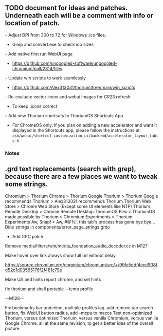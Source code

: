 ## TODO document for ideas and patches. Underneath each will be a comment with info or location of patch.

&#45; Adjust DPI from 300 to 72 for Windows .ico files.

 - Gimp and convert.exe to check ico sizes

&#45; Add native first run WebUI page

 - https://github.com/ungoogled-software/ungoogled-chromium/pull/2314/files

&#45; Update win scripts to work seamlessly

 - https://github.com/Alex313031/thorium/tree/main/win_scripts

&#45; Re-evaluate vector icons and webui images for CR23 refresh

 - To keep .icons correct

&#45; Add new Thorium shortcuts to ThoriumOS Shortcuts App

 - For ChromeOS only: If you plan on adding a new accelerator and want it
 displayed in the Shortcuts app, please follow the instructions at: `ash/webui/shortcut_customization_ui/backend/accelerator_layout_table.h`.

### Notes

## .grd text replacements (search with grep), because there are a few places we want to tweak some strings.

Chromium > Thorium
Chrome > Thorium
Google Thorium > Thorium
Google recommends Thorium > Alex313031 recommends Thorium
Thorium Web Store > Chrome Web Store (Except some UI elements like NTP)
Thorium Remote Desktop > Chrome Remote Desktop
ThoriumOS Flex > ThoriumOS
made possible by Thorium > Chromium
Experiments > Thorium Experiments
Aw, Snap! > Aw, #@%!, this tab's process has gone bye bye...
Dino strings in components/error_page_strings.grdp

 - Add GPC patch

Remove media/filters/win/media_foundation_audio_decoder.cc in M127

Make hover over link always show full url without delay

https://source.chromium.org/chromium/chromium/src/+/99fe5ddf4ecd908fd52d1d03565176f2f481c79e

Make UA and hints report chrome, and set hints

fix thorium and shell portable --temp profile

--M128--

Fix bookmarks bar underline, multiple profiles lag, add remove tab search button, fix WebUI button radius, add -mcpu to macos
Test non-optimized Thorium, versus optimized Thorium, versus vanilla Chromium, versus vanilla Google Chrome, all at the same revision, to get a better idea of the overall picture.


